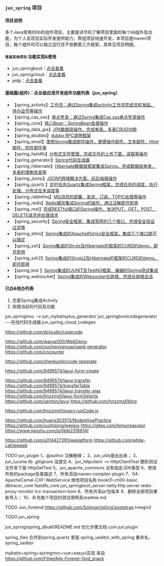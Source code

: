 ### `jun_spring` 项目

#### 项目说明
多个Java常用的lib的组件项目，主要是详尽的了解项目里面的每个lib组件及功能，为个人及项目实际开发提供助力，帮组项目快速开发，本项目是maven项目，每个组件均可以独立运行且不依赖第三方框架，具体见项目明细。

#### `笔者其他项目` 功能实现&使用
- jun_springboot：[点击查看](https://github.com/wujun728/jun_springboot) 
- jun_springcloud：[点击查看](https://github.com/wujun728/jun_springcloud) 
- jedp：[点击查看](https://github.com/wujun728/jedp) 

#### 基础篇(组件)：企业级应用开发组件功能列表（jun_spring）
- 【spring_activity】[工作流：通过Spring集成activity工作流完成流程发起、待办会签等操作](https://github.com/wujun728/jun_spring)
- 【spring_cas_sso】[单点登录：通过Spring集成Cas sso单点登录操作](https://github.com/wujun728/jun_spring)
- 【spring_core】[核心Bean：SpringBean各类操作](https://github.com/wujun728/jun_spring)
- 【spring_data_jpa】[JPA数据层操作、完成单表、多表CRUD功能](https://github.com/wujun728/jun_spring)
- 【spring_doubbo】[dubbo RPC调用框架](https://github.com/wujun728/jun_spring)
- 【spring_email】[使用Spring集成邮件操作，便捷操作邮件、文本邮件、Html邮件、附件邮件等](https://github.com/wujun728/jun_spring)
- 【spring_fastdfs】[分布式文件管理、完成文件的上传下载、读取等操作](https://github.com/wujun728/jun_spring)
- 【spring_generator】[Spring代码生成器](https://github.com/wujun728/jun_spring)
- 【spring_hibernate】[Hibernate数据层框架集成Spring，完成数据层单表、多表的增删改查等](https://github.com/wujun728/jun_spring)
- 【spring_jsonp】[JSONP跨域解决方案、前后端骚操作](https://github.com/wujun728/jun_spring)
- 【spring_quartz 】[定时任务Quartz集成Spring框架，完成任务的调度、执行处理、分布式任务调度等](https://github.com/wujun728/jun_spring)
- 【spring_rabbitmq】[MQ消息的部署、发送、订阅、TOPIC处理等操作](https://github.com/wujun728/jun_spring)
- 【spring_redis】[Redis缓存集成Spring的操作、通过注解即开即用](https://github.com/wujun728/jun_spring)
- 【spring_rest】[完成RESTful接口的Spring操作，发送PUT、GET、POST、DELETE请求并处理请求](https://github.com/wujun728/jun_spring)
- 【spring_security】[Spring安全框架，集成常用的几个接口、完成安全验证过滤等](https://github.com/wujun728/jun_spring)
- 【spring_shiro】[Spring集成的Apache的shiro安全框架，集成几个接口就可以搞定](https://github.com/wujun728/jun_spring)
- 【spring_ssh】[Spring集成的Struts及Hibernate的框架的CURD的demo，即开即用](https://github.com/wujun728/jun_spring)
- 【spring_ssh2】[Spring集成的Struts2及Hibernate的框架的CURD的demo，即开即用](https://github.com/wujun728/jun_spring)
- 【spring_test 】[Spring集成的JUNIT及TestNG框架，编辑的Spring测试集成](https://github.com/wujun728/jun_spring)
- 【spring_websocket】[Spring集成的Websocket长链接，完成长链接会话](https://github.com/wujun728/jun_spring)

#### 已办&待办列表
1. 完善Spring集成Activity
1. 梳理当前的代码及功能


 

jun_springmvc   --> jun_mybatisplus_generator
jun_springbootcodegenerator   ---在线代码生成器
jun_spring_cloud_codegen  


https://github.com/dcloudio/casecode


https://github.com/wayss000/WebDemo
https://github.com/yuchenggroup/rapid-generator
https://github.com/cncounter

https://github.com/shenkunlin/code-template

https://github.com/9499574/layui-form-create

https://github.com/9499574/layui-transfer
https://github.com/9499574/transferTable
https://github.com/9499574/layui-transfer-ajax
https://github.com/hnzzmsf/layui-formSelects
https://github.com/sentsin/layui
https://github.com/hnzzmsf/blog 

https://github.com/hnzzmsf/jquery.runCode.js

https://github.com/huang303513/NodejsVuePractice
https://github.com/yuzhiping/jeeplus
https://gitee.com/lemur/easypoi
https://www.jianshu.com/p/0bfe2318814f

https://github.com/u014427391/jeeplatform
https://github.com/white-cat/jeeweb

TODO
jun_plugin
	1、@author  注解删掉；
	2、jun_utils提出出来；
	3、jun_lucene lib .gitignore 没提交
	4、jun_httpclient  --> HttpClientTest  挪到测试文件夹下面
		HttpGetTest
	5、jun_apache_commons  没有指定JDK类型
	6、修改所有的package及类描述
	7、所有添加maven-compiler-plugin
	7、04-ApacheCamel-CXF-WebService 修改项目名称
	book01-ch00-basic
	dbtracer_core
	fastdfs_core
	jun_springboot_server
	netty.http.server
	redis-proxy-monitor
	tcc-transaction-bom
	8、所有共享jar包版本
	9、删除全部项目重新导入；
	10、补充每个项目的测试用例及readme.md

TODO
Jun_fontend
	https://github.com/Soliman/jqGrid.bootstrap
	treegrid


TODO
jun_spring
        
jun_spring\spring_dbutil\README.md  优化步骤文档
com.jun.plugin
 	       
 	         
spring_tiles   合并到spring_quartz 里面
spring_ueditor_with_spring  重命名，spring_ueditor
   
mybatis+spring+springmvc+vue+easyui实现
来自 <https://github.com/Ftine/Ajie-Forever-God_snack> 